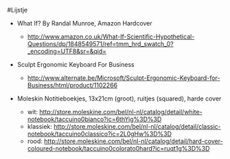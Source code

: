 #Lijstje

- What If? By Randal Munroe, Amazon Hardcover
	- http://www.amazon.co.uk/What-If-Scientific-Hypothetical-Questions/dp/1848549571/ref=tmm_hrd_swatch_0?_encoding=UTF8&sr=&qid=

- Sculpt Ergonomic Keyboard For Business
	- http://www.alternate.be/Microsoft/Sculpt-Ergonomic-Keyboard-for-Business/html/product/1102266

- Moleskin Notitieboekjes, 13x21cm (groot), ruitjes (squared), harde cover
	- wit: http://store.moleskine.com/bel/nl-nl/catalog/detail/white-notebook/taccuino0bianco?ic=6thYig%3D%3D
	- klassiek: http://store.moleskine.com/bel/nl-nl/catalog/detail/classic-notebook/taccuino0classico?ic=2L0gHw%3D%3D
	- rood: http://store.moleskine.com/bel/nl-nl/catalog/detail/hard-cover-coloured-notebook/taccuino0colorato0hard?ic=ruqt1g%3D%3D